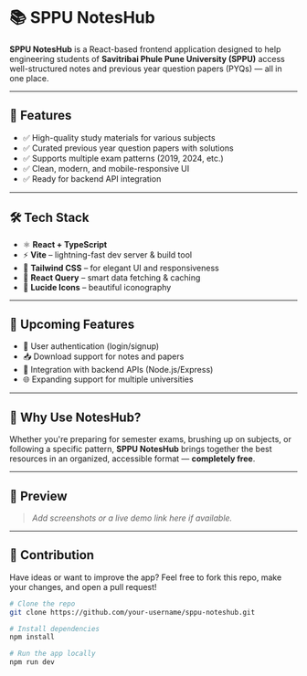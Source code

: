 # 📚 SPPU NotesHub

**SPPU NotesHub** is a React-based frontend application designed to help engineering students of **Savitribai Phule Pune University (SPPU)** access well-structured notes and previous year question papers (PYQs) — all in one place.

---

## 🚀 Features

- ✅ High-quality study materials for various subjects
- ✅ Curated previous year question papers with solutions
- ✅ Supports multiple exam patterns (2019, 2024, etc.)
- ✅ Clean, modern, and mobile-responsive UI
- ✅ Ready for backend API integration

---

## 🛠️ Tech Stack

- ⚛️ **React + TypeScript**
- ⚡ **Vite** – lightning-fast dev server & build tool
- 🎨 **Tailwind CSS** – for elegant UI and responsiveness
- 🔁 **React Query** – smart data fetching & caching
- 🧩 **Lucide Icons** – beautiful iconography

---

## 📌 Upcoming Features

- 🔐 User authentication (login/signup)
- 📥 Download support for notes and papers
- 🧾 Integration with backend APIs (Node.js/Express)
- 🌐 Expanding support for multiple universities

---

## 🧠 Why Use NotesHub?

Whether you're preparing for semester exams, brushing up on subjects, or following a specific pattern, **SPPU NotesHub** brings together the best resources in an organized, accessible format — **completely free**.

---

## 📸 Preview

> _Add screenshots or a live demo link here if available._

---

## 🤝 Contribution

Have ideas or want to improve the app? Feel free to fork this repo, make your changes, and open a pull request!

```bash
# Clone the repo
git clone https://github.com/your-username/sppu-noteshub.git

# Install dependencies
npm install

# Run the app locally
npm run dev
